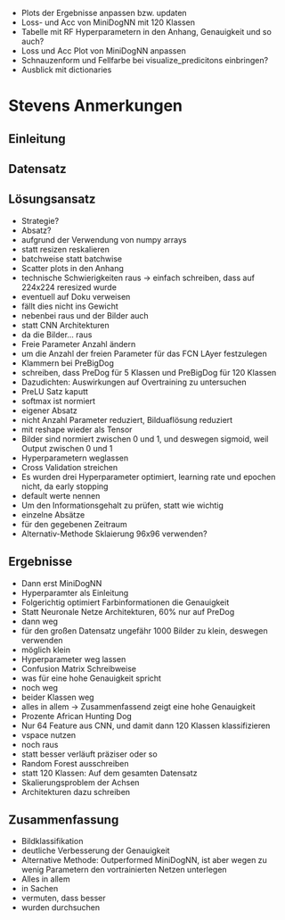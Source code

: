 * Plots der Ergebnisse anpassen bzw. updaten
* Loss- und Acc von MiniDogNN mit 120 Klassen
* Tabelle mit RF Hyperparametern in den Anhang, Genauigkeit und so auch?
* Loss und Acc Plot von MiniDogNN anpassen
* Schnauzenform und Fellfarbe bei visualize_predicitons einbringen?
* Ausblick mit dictionaries

# Stevens Anmerkungen
## Einleitung
<!-- * nicht nur CNN genommen -->
<!-- * nicht unterschieden, sondern klassifiziert -->
<!-- * Satz kürzen -->
<!-- * Farbinformationen Klassifikation verbessern -->
<!-- * Weiterhin wird erörtert, wie ein vortrainiertes Netz beitragen kann oder so -->
<!-- * vielleicht kommt weg, sogar auch -->
<!-- * "gleiche" ändern -->
<!-- * unter anderem weg -->
<!-- * letzten teilsatz wegstreichen -->

## Datensatz
<!-- * Mit Dem Datenstaz -->
<!-- * minimal und maximal weg -->

## Lösungsansatz
* Strategie?
* Absatz?
* aufgrund der Verwendung von numpy arrays
* statt resizen reskalieren
* batchweise statt batchwise
* Scatter plots in den Anhang
* technische Schwierigkeiten raus -> einfach schreiben, dass auf 224x224 reresized wurde
* eventuell auf Doku verweisen
* fällt dies nicht ins Gewicht
* nebenbei raus und der Bilder auch
* statt CNN Architekturen
* da die Bilder... raus
* Freie Parameter Anzahl ändern
* um die Anzahl der freien Parameter für das FCN LAyer festzulegen
* Klammern bei PreBigDog
* schreiben, dass PreDog für 5 Klassen und PreBigDog für 120 Klassen
* Dazudichten: Auswirkungen auf Overtraining zu untersuchen
* PreLU Satz kaputt
* softmax ist normiert
* eigener Absatz
* nicht Anzahl Parameter reduziert, Bilduaflösung reduziert
* mit reshape wieder als Tensor
* Bilder sind normiert zwischen 0 und 1, und deswegen sigmoid, weil Output zwischen 0 und 1
* Hyperparametern weglassen
* Cross Validation streichen
* Es wurden drei Hyperparameter optimiert, learning rate und epochen nicht, da early stopping
* default werte nennen
* Um den Informationsgehalt zu prüfen, statt wie wichtig
* einzelne Absätze
* für den gegebenen Zeitraum
* Alternativ-Methode Sklaierung 96x96 verwenden?

## Ergebnisse
* Dann erst MiniDogNN
* Hyperparamter als Einleitung
* Folgerichtig optimiert Farbinformationen die Genauigkeit
* Statt Neuronale Netze Architekturen, 60% nur auf PreDog
* dann weg
* für den großen Datensatz ungefähr 1000 Bilder zu klein, deswegen verwenden
* möglich klein
* Hyperparameter weg lassen
* Confusion Matrix Schreibweise
* was für eine hohe Genauigkeit spricht
* noch weg
* beider Klassen weg
* alles in allem -> Zusammenfassend zeigt eine hohe Genauigkeit
* Prozente African Hunting Dog
* Nur 64 Feature aus CNN, und damit dann 120 Klassen klassifizieren
* vspace nutzen
* noch raus
* statt besser verläuft präziser oder so
* Random Forest ausschreiben
* statt 120 Klassen: Auf dem gesamten Datensatz
* Skalierungsproblem der Achsen
* Architekturen dazu schreiben

## Zusammenfassung
* Bildklassifikation
* deutliche Verbesserung der Genauigkeit
* Alternative Methode: Outperformed MiniDogNN, ist aber wegen zu wenig Parametern
den vortrainierten Netzen unterlegen
* Alles in allem
* in Sachen
* vermuten, dass besser
* wurden durchsuchen
